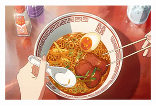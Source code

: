 <p align="center">
	<a href="https://github.com/dky"> 
		<img alt="Ramen Bowl" width="460" height="300" src="./ramen.gif">
	</a>
</p>
